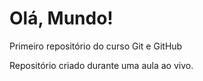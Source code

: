 # Olá, Mundo!
 Primeiro repositório do curso Git e GitHub

 Repositório criado durante uma aula ao vivo. 